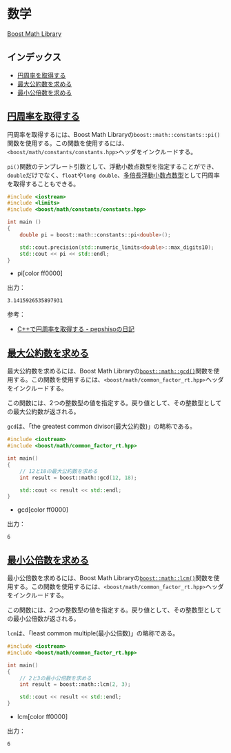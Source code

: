 # 数学
[Boost Math Library](http://www.boost.org/doc/libs/release/libs/math/)

## インデックス
- [円周率を取得する](#pi)
- [最大公約数を求める](#gcd)
- [最小公倍数を求める](#lcm)


## <a name="pi" href="#pi">円周率を取得する</a>
円周率を取得するには、Boost Math Libraryの`boost::math::constants::pi()`関数を使用する。この関数を使用するには、`<boost/math/constants/constants.hpp>`ヘッダをインクルードする。

`pi()`関数のテンプレート引数として、浮動小数点数型を指定することができ、`double`だけでなく、`float`や`long double`、[多倍長浮動小数点数型](multiprec-float.md)として円周率を取得することもできる。

```cpp
#include <iostream>
#include <limits>
#include <boost/math/constants/constants.hpp>

int main ()
{
    double pi = boost::math::constants::pi<double>();

    std::cout.precision(std::numeric_limits<double>::max_digits10);
    std::cout << pi << std::endl;
}
```
* pi[color ff0000]

出力：
```
3.1415926535897931
```

参考：

- [C++で円周率を取得する - pepshisoの日記](http://d.hatena.ne.jp/pepshiso/20120501)


## <a name="gcd" href="#gcd">最大公約数を求める</a>
最大公約数を求めるには、Boost Math Libraryの[`boost::math::gcd()`](http://www.boost.org/doc/libs/release/libs/math/doc/html/math_toolkit/run_time.html)関数を使用する。この関数を使用するには、`<boost/math/common_factor_rt.hpp>`ヘッダをインクルードする。

この関数には、2つの整数型の値を指定する。戻り値として、その整数型としての最大公約数が返される。

`gcd`は、「the greatest common divisor(最大公約数)」の略称である。

```cpp
#include <iostream>
#include <boost/math/common_factor_rt.hpp>

int main()
{
    // 12と18の最大公約数を求める
    int result = boost::math::gcd(12, 18);

    std::cout << result << std::endl;
}
```
* gcd[color ff0000]

出力：
```
6
```

## <a name="lcm" href="#lcm">最小公倍数を求める</a>
最小公倍数を求めるには、Boost Math Libraryの[`boost::math::lcm()`](http://www.boost.org/doc/libs/release/libs/math/doc/html/math_toolkit/run_time.html)関数を使用する。この関数を使用するには、`<boost/math/common_factor_rt.hpp>`ヘッダをインクルードする。

この関数には、2つの整数型の値を指定する。戻り値として、その整数型としての最小公倍数が返される。

`lcm`は、「least common multiple(最小公倍数)」の略称である。

```cpp
#include <iostream>
#include <boost/math/common_factor_rt.hpp>

int main()
{
    // 2と3の最小公倍数を求める
    int result = boost::math::lcm(2, 3);

    std::cout << result << std::endl;
}
```
* lcm[color ff0000]

出力：
```
6
```

